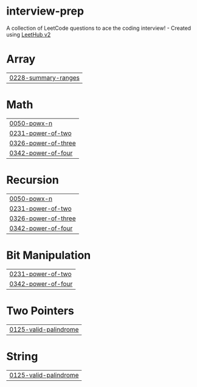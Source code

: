 # interview-prep
A collection of LeetCode questions to ace the coding interview! - Created using [LeetHub v2](https://github.com/arunbhardwaj/LeetHub-2.0)


# Array
|  |
| ------- |
| [0228-summary-ranges](https://github.com/aiman-mumtaz/interview-prep/tree/master/0228-summary-ranges) |
# Math
|  |
| ------- |
| [0050-powx-n](https://github.com/aiman-mumtaz/interview-prep/tree/master/0050-powx-n) |
| [0231-power-of-two](https://github.com/aiman-mumtaz/interview-prep/tree/master/0231-power-of-two) |
| [0326-power-of-three](https://github.com/aiman-mumtaz/interview-prep/tree/master/0326-power-of-three) |
| [0342-power-of-four](https://github.com/aiman-mumtaz/interview-prep/tree/master/0342-power-of-four) |
# Recursion
|  |
| ------- |
| [0050-powx-n](https://github.com/aiman-mumtaz/interview-prep/tree/master/0050-powx-n) |
| [0231-power-of-two](https://github.com/aiman-mumtaz/interview-prep/tree/master/0231-power-of-two) |
| [0326-power-of-three](https://github.com/aiman-mumtaz/interview-prep/tree/master/0326-power-of-three) |
| [0342-power-of-four](https://github.com/aiman-mumtaz/interview-prep/tree/master/0342-power-of-four) |
# Bit Manipulation
|  |
| ------- |
| [0231-power-of-two](https://github.com/aiman-mumtaz/interview-prep/tree/master/0231-power-of-two) |
| [0342-power-of-four](https://github.com/aiman-mumtaz/interview-prep/tree/master/0342-power-of-four) |
# Two Pointers
|  |
| ------- |
| [0125-valid-palindrome](https://github.com/aiman-mumtaz/interview-prep/tree/master/0125-valid-palindrome) |
# String
|  |
| ------- |
| [0125-valid-palindrome](https://github.com/aiman-mumtaz/interview-prep/tree/master/0125-valid-palindrome) |